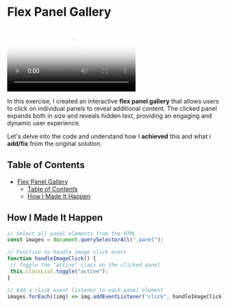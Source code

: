 # Flex Panel Gallery

<div class="video-container">
  <video controls poster="assets/images/showcase.png">
    <source src="assets/images/showcase.mp4" type="video/mp4">
    Your browser does not support the video tag.
  </video>
</div>

In this exercise, I created an interactive **flex panel gallery** that allows users to click on individual panels to reveal additional content.
The clicked panel expands both in size and reveals hidden text, providing an engaging and dynamic user experience.

Let's delve into the code and understand how I **achieved** this and what i **add/fix** from the original solution.

## Table of Contents

- [Flex Panel Gallery](#flex-panel-gallery)
  - [Table of Contents](#table-of-contents)
  - [How I Made It Happen](#how-i-made-it-happen)

## How I Made It Happen

```js
// Select all panel elements from the HTML
const images = document.querySelectorAll(".panel");

// Function to handle image click event
function handleImageClick() {
 // Toggle the "active" class on the clicked panel
 this.classList.toggle("active");
}

// Add a click event listener to each panel element
images.forEach((img) => img.addEventListener("click", handleImageClick));
```
